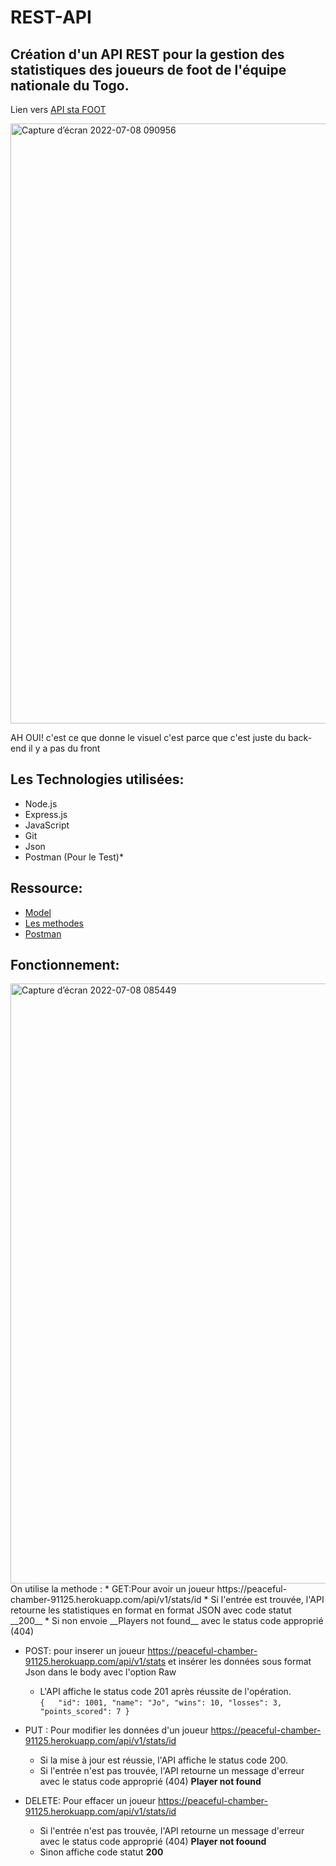 # REST-API

 Création d'un API REST pour la gestion des statistiques des joueurs de foot de l'équipe nationale du Togo.  
 ------------------
 Lien vers [API sta FOOT](https://peaceful-chamber-91125.herokuapp.com/)  

 
<img width="960" alt="Capture d’écran 2022-07-08 090956" src="https://user-images.githubusercontent.com/102300897/177937196-d1640203-2aad-4ccf-84ad-0187e1b2d893.png">


AH OUI! c'est ce que donne le visuel c'est parce que c'est juste du back-end il y a pas du front

## Les Technologies utilisées:  
* Node.js  
* Express.js  
* JavaScript  
* Git   
* Json
* Postman (Pour le Test)*

## Ressource:
* [Model](https://rapidapi.com/blog/nodejs-express-rest-api-example/)
* [Les methodes](https://medium.com/@9cv9official/what-are-get-post-put-patch-delete-a-walkthrough-with-javascripts-fetch-api-17be31755d28)
* [Postman](https://www.geeksforgeeks.org/basics-of-api-testing-using-postman/)

## Fonctionnement:  
<img width="960" alt="Capture d’écran 2022-07-08 085449" src="https://user-images.githubusercontent.com/102300897/177934555-c7408ac0-ba02-409b-aa66-53387ff87c7e.png">
On utilise la methode :  
* GET:Pour avoir un joueur  https://peaceful-chamber-91125.herokuapp.com/api/v1/stats/id  
   * Si l'entrée est trouvée, l'API retourne les statistiques en format en format JSON avec code statut __200__
   * Si non envoie __Players not found__ avec le status code approprié (404)

* POST: pour inserer un joueur https://peaceful-chamber-91125.herokuapp.com/api/v1/stats et insérer les données sous format Json dans le body avec l'option Raw  
  * L'API affiche le status code 201 après réussite de l'opération.  
`{  
      "id": 1001,
      "name": "Jo",
      "wins": 10,
      "losses": 3,
      "points_scored": 7
  }`  
  
* PUT : Pour modifier les données d'un joueur    https://peaceful-chamber-91125.herokuapp.com/api/v1/stats/id  
  * Si la mise à jour est réussie, l'API affiche le status code 200.
  * Si l'entrée n'est pas trouvée, l'API retourne un message d'erreur avec le status code approprié (404) __Player not found__

* DELETE: Pour effacer un joueur   https://peaceful-chamber-91125.herokuapp.com/api/v1/stats/id 
  * Si l'entrée n'est pas trouvée, l'API retourne un message d'erreur avec le status code approprié (404) __Player not foound__
  * Sinon affiche code statut __200__ 
